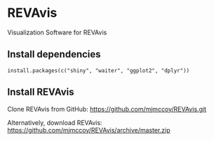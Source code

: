# REVAvis
Visualization Software for REVAvis

## Install dependencies
``` install.packages(c("shiny", "waiter", "ggplot2", "dplyr")) ```

## Install REVAvis
Clone REVAvis from GitHub:
https://github.com/mjmccoy/REVAvis.git

Alternatively, download REVAvis:
https://github.com/mjmccoy/REVAvis/archive/master.zip

